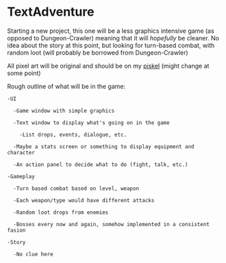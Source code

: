 # TextAdventure

Starting a new project, this one will be a less graphics intensive game (as opposed to Dungeon-Crawler) meaning that it will *hopefully* be cleaner. No idea about the story at this point, but looking for turn-based combat, with random loot (will probably be borrowed from Dungeon-Crawler)

All pixel art will be original and should be on my [piskel](https://www.piskelapp.com/user/4977014434955264) (might change at some point)

Rough outline of what will be in the game:

    -UI
  
      -Game window with simple graphics
    
      -Text window to display what's going on in the game
    
        -List drops, events, dialogue, etc.
      
      -Maybe a stats screen or something to display equipment and character
    
      -An action panel to decide what to do (fight, talk, etc.)
    
    -Gameplay
  
      -Turn based combat based on level, weapon
    
      -Each weapon/type would have different attacks
    
      -Random loot drops from enemies
    
      -Bosses every now and again, somehow implemented in a consistent fasion
    
    -Story
  
      -No clue here
    
